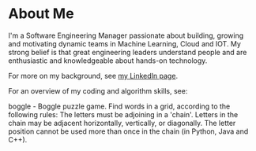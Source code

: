 # About Me
I'm a Software Engineering Manager passionate about building, growing and motivating dynamic teams in Machine Learning, Cloud and IOT. My strong belief is that great engineering leaders understand people and are enthusiastic and knowledgeable about hands-on technology.

For more on my background, see <a href="https://www.linkedin.com/arthuston">my LinkedIn page</a>.

For an overview of my coding and algorithm skills, see:

boggle - Boggle puzzle game.
Find words in a grid, according to the following rules: The letters must be adjoining in a 'chain'. Letters in the chain may be adjacent horizontally, vertically, or diagonally. The letter position cannot be used more than once in the chain (in Python, Java and C++).

